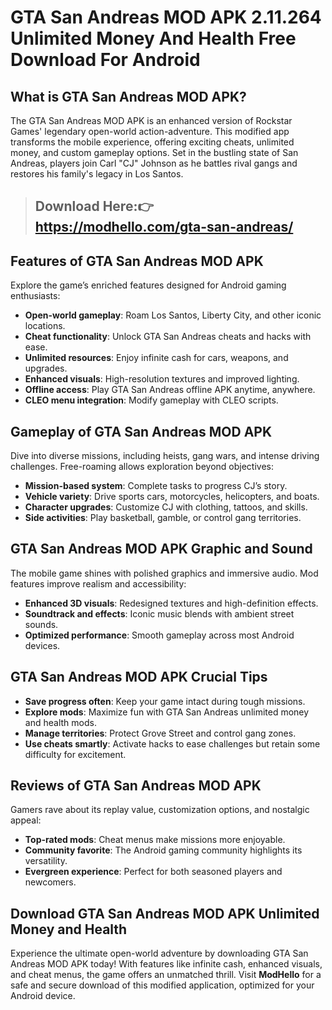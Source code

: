 # GTA San Andreas MOD APK 2.11.264 Unlimited Money And Health Free Download For Android 

## **What is GTA San Andreas MOD APK?**  
The GTA San Andreas MOD APK is an enhanced version of Rockstar Games' legendary open-world action-adventure. This modified app transforms the mobile experience, offering exciting cheats, unlimited money, and custom gameplay options. Set in the bustling state of San Andreas, players join Carl "CJ" Johnson as he battles rival gangs and restores his family's legacy in Los Santos.  

> ## Download Here:👉 https://modhello.com/gta-san-andreas/

## **Features of GTA San Andreas MOD APK**  
Explore the game’s enriched features designed for Android gaming enthusiasts:  
- **Open-world gameplay**: Roam Los Santos, Liberty City, and other iconic locations.  
- **Cheat functionality**: Unlock GTA San Andreas cheats and hacks with ease.  
- **Unlimited resources**: Enjoy infinite cash for cars, weapons, and upgrades.  
- **Enhanced visuals**: High-resolution textures and improved lighting.  
- **Offline access**: Play GTA San Andreas offline APK anytime, anywhere.  
- **CLEO menu integration**: Modify gameplay with CLEO scripts.  

## **Gameplay of GTA San Andreas MOD APK**  
Dive into diverse missions, including heists, gang wars, and intense driving challenges. Free-roaming allows exploration beyond objectives:  
- **Mission-based system**: Complete tasks to progress CJ’s story.  
- **Vehicle variety**: Drive sports cars, motorcycles, helicopters, and boats.  
- **Character upgrades**: Customize CJ with clothing, tattoos, and skills.  
- **Side activities**: Play basketball, gamble, or control gang territories.  

## **GTA San Andreas MOD APK Graphic and Sound**  
The mobile game shines with polished graphics and immersive audio. Mod features improve realism and accessibility:  
- **Enhanced 3D visuals**: Redesigned textures and high-definition effects.  
- **Soundtrack and effects**: Iconic music blends with ambient street sounds.  
- **Optimized performance**: Smooth gameplay across most Android devices.  

## **GTA San Andreas MOD APK Crucial Tips**  
- **Save progress often**: Keep your game intact during tough missions.  
- **Explore mods**: Maximize fun with GTA San Andreas unlimited money and health mods.  
- **Manage territories**: Protect Grove Street and control gang zones.  
- **Use cheats smartly**: Activate hacks to ease challenges but retain some difficulty for excitement.  

## **Reviews of GTA San Andreas MOD APK**  
Gamers rave about its replay value, customization options, and nostalgic appeal:  
- **Top-rated mods**: Cheat menus make missions more enjoyable.  
- **Community favorite**: The Android gaming community highlights its versatility.  
- **Evergreen experience**: Perfect for both seasoned players and newcomers.  

## **Download GTA San Andreas MOD APK Unlimited Money and Health**  
Experience the ultimate open-world adventure by downloading GTA San Andreas MOD APK today! With features like infinite cash, enhanced visuals, and cheat menus, the game offers an unmatched thrill. Visit **ModHello** for a safe and secure download of this modified application, optimized for your Android device.  

